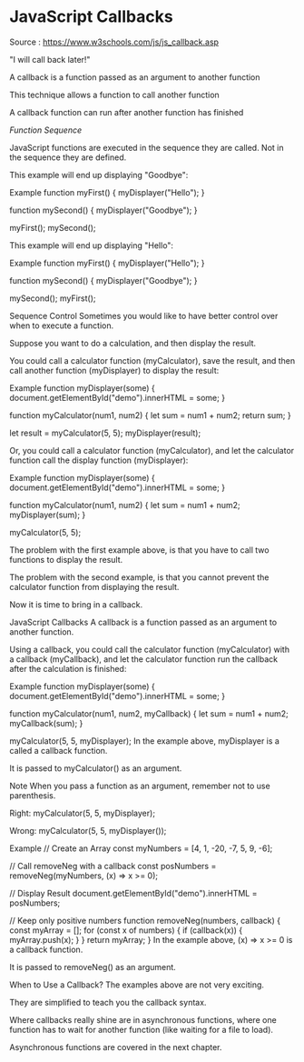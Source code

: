 
# JavaScript Callbacks

Source : https://www.w3schools.com/js/js_callback.asp

"I will call back later!"

A callback is a function passed as an argument to another function

This technique allows a function to call another function

A callback function can run after another function has finished

*Function Sequence*

JavaScript functions are executed in the sequence they are called. Not in the sequence they are defined.

This example will end up displaying "Goodbye":

Example
function myFirst() {
  myDisplayer("Hello");
}

function mySecond() {
  myDisplayer("Goodbye");
}

myFirst();
mySecond();

This example will end up displaying "Hello":

Example
function myFirst() {
  myDisplayer("Hello");
}

function mySecond() {
  myDisplayer("Goodbye");
}

mySecond();
myFirst();

Sequence Control
Sometimes you would like to have better control over when to execute a function.

Suppose you want to do a calculation, and then display the result.

You could call a calculator function (myCalculator), save the result, and then call another function (myDisplayer) to display the result:

Example
function myDisplayer(some) {
  document.getElementById("demo").innerHTML = some;
}

function myCalculator(num1, num2) {
  let sum = num1 + num2;
  return sum;
}

let result = myCalculator(5, 5);
myDisplayer(result);

Or, you could call a calculator function (myCalculator), and let the calculator function call the display function (myDisplayer):

Example
function myDisplayer(some) {
  document.getElementById("demo").innerHTML = some;
}

function myCalculator(num1, num2) {
  let sum = num1 + num2;
  myDisplayer(sum);
}

myCalculator(5, 5);

The problem with the first example above, is that you have to call two functions to display the result.

The problem with the second example, is that you cannot prevent the calculator function from displaying the result.

Now it is time to bring in a callback.

JavaScript Callbacks
A callback is a function passed as an argument to another function.

Using a callback, you could call the calculator function (myCalculator) with a callback (myCallback), and let the calculator function run the callback after the calculation is finished:

Example
function myDisplayer(some) {
  document.getElementById("demo").innerHTML = some;
}

function myCalculator(num1, num2, myCallback) {
  let sum = num1 + num2;
  myCallback(sum);
}

myCalculator(5, 5, myDisplayer);
In the example above, myDisplayer is a called a callback function.

It is passed to myCalculator() as an argument.

Note
When you pass a function as an argument, remember not to use parenthesis.

Right: myCalculator(5, 5, myDisplayer);

Wrong: myCalculator(5, 5, myDisplayer());

Example
// Create an Array
const myNumbers = [4, 1, -20, -7, 5, 9, -6];

// Call removeNeg with a callback
const posNumbers = removeNeg(myNumbers, (x) => x >= 0);

// Display Result
document.getElementById("demo").innerHTML = posNumbers;

// Keep only positive numbers
function removeNeg(numbers, callback) {
  const myArray = [];
  for (const x of numbers) {
    if (callback(x)) {
      myArray.push(x);
    }
  }
  return myArray;
}
In the example above, (x) => x >= 0 is a callback function.

It is passed to removeNeg() as an argument.

When to Use a Callback?
The examples above are not very exciting.

They are simplified to teach you the callback syntax.

Where callbacks really shine are in asynchronous functions, where one function has to wait for another function (like waiting for a file to load).

Asynchronous functions are covered in the next chapter.